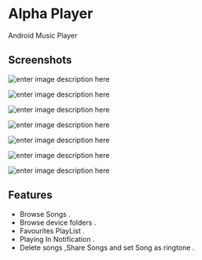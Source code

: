 

# Alpha Player
Android Music Player 
## Screenshots
![enter image description here](https://lh3.googleusercontent.com/5XUWwDZ_kwptOdjiJ_9lkOqcsfdrfrDFgnb_PALcA9Wk2M2hFllk4f80EkBbpxgkHgU7q6UOT-oX)

![enter image description here](https://lh3.googleusercontent.com/2gzjrSpY6XRyQntnmA1n_ARivs9HoVSG3a9OrSvjKsXRHGoMKRNPCRLaKRQVA1e61N1T0S07hWIN)

![enter image description here](https://lh3.googleusercontent.com/CAgqK2AKPoJ3PmkXNwsflk314cj01RltXoCgPwESw804X-Q50Iw1RibS-FTsMLQBLxUY9Cq7FDCh)

![enter image description here](https://lh3.googleusercontent.com/pTA4h85C21WLVeilhv5vfpUjJhkkEqEmRrROe9_6lFT9Nn_wg0oag5BA8GztUQfG3_dFlUdQMUib)

![enter image description here](https://lh3.googleusercontent.com/b7xBVcPCvdyULx48_oco-rRKnH6YlfszRjNMtdQyN0BJCNXDUPZQFsLM-P-gaL9B4bDW-0ERAKxw)

![enter image description here](https://lh3.googleusercontent.com/rbj21cfMskYN6EY_bZC0mFHzv52lGBFjgsPwYELty7WLbitJTeDI-Ap33rDsqzdsKypessJaMZPD)

![enter image description here](https://lh3.googleusercontent.com/3bLKI7uBZd3dUR0_ND5cSAwS6dmC6-55925AAoz-L46f7tOqaYGVZb7bhQ_xPL8bDRvTVMfuERLu)


## Features

 - Browse Songs .
 -  Browse device folders .
 - Favourites PlayList .
 - Playing In Notification .
 - Delete songs ,Share  Songs and set Song  as ringtone .

